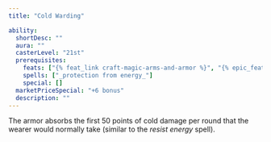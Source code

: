 ```yaml
---
title: "Cold Warding"

ability:
  shortDesc: ""
  aura: ""
  casterLevel: "21st"
  prerequisites:
    feats: ["{% feat_link craft-magic-arms-and-armor %}", "{% epic_feat_link craft-epic-magic-arms-and-armor %}"]
    spells: ["_protection from energy_"]
    special: []
  marketPriceSpecial: "+6 bonus"
  description: ""
---
```

The armor absorbs the first 50 points of cold damage per round that the wearer would normally take (similar to the _resist energy_ spell).


